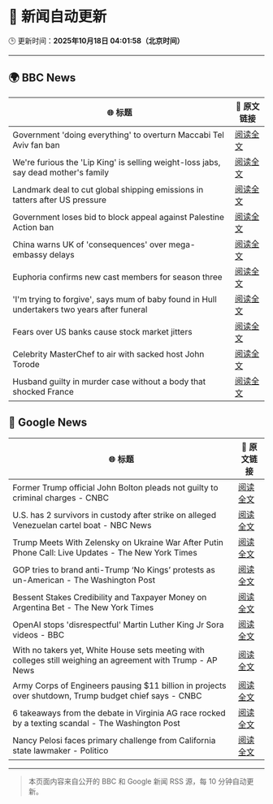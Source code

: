 # 🧠 新闻自动更新

🕒 更新时间：**2025年10月18日 04:01:58（北京时间）**

---

## 🌍 BBC News

| 🌐 标题 | 🔗 原文链接 |
|--------|-------------|
| Government 'doing everything' to overturn Maccabi Tel Aviv fan ban | [阅读全文](https://www.bbc.com/news/articles/c5ylxn8g2y2o?at_medium=RSS&at_campaign=rss) |
| We're furious the 'Lip King' is selling weight-loss jabs, say dead mother's family | [阅读全文](https://www.bbc.com/news/articles/c4gk0w95jyjo?at_medium=RSS&at_campaign=rss) |
| Landmark deal to cut global shipping emissions in tatters after US pressure | [阅读全文](https://www.bbc.com/news/articles/c3vnl0yxg53o?at_medium=RSS&at_campaign=rss) |
| Government loses bid to block appeal against Palestine Action ban | [阅读全文](https://www.bbc.com/news/articles/ce9dg5v43vmo?at_medium=RSS&at_campaign=rss) |
| China warns UK of 'consequences' over mega-embassy delays | [阅读全文](https://www.bbc.com/news/articles/c629j10gln8o?at_medium=RSS&at_campaign=rss) |
| Euphoria confirms new cast members for season three | [阅读全文](https://www.bbc.com/news/articles/c8eyk31w3j5o?at_medium=RSS&at_campaign=rss) |
| 'I'm trying to forgive', says mum of baby found in Hull undertakers two years after funeral | [阅读全文](https://www.bbc.com/news/articles/clykvp0424po?at_medium=RSS&at_campaign=rss) |
| Fears over US banks cause stock market jitters | [阅读全文](https://www.bbc.com/news/articles/c4gjz82wx4wo?at_medium=RSS&at_campaign=rss) |
| Celebrity MasterChef to air with sacked host John Torode | [阅读全文](https://www.bbc.com/news/articles/c1lqg2j8zj0o?at_medium=RSS&at_campaign=rss) |
| Husband guilty in murder case without a body that shocked France | [阅读全文](https://www.bbc.com/news/articles/crexz473pvxo?at_medium=RSS&at_campaign=rss) |

## 📰 Google News

| 🌐 标题 | 🔗 原文链接 |
|--------|-------------|
| Former Trump official John Bolton pleads not guilty to criminal charges - CNBC | [阅读全文](https://news.google.com/rss/articles/CBMidkFVX3lxTE1HcjZyVnhwYXMxQWtGdjRoS1dybmRMOHpxWXc0bmQ5alduWUFuamFTUHZrSHZfdHRTRDdWa2I3WGZMRXNKUmRZNzFMQU84YUljMV9vSzVXVkVDR18zSWxwR2QtVHV4Z3RORldHWlEwSEZvc1p5QUHSAXtBVV95cUxNS2wyRkZaM29pcHVPQ3o2ejdvSkJxdng2NHdPWUo5WjVBSF9LNWQ5aVNNMkxCYmFBVGR5ZG9GLUcxRTdteHFINFRqanEwRy1tZ2p3SEpKSlRMNTJFUFV6eE5XMXZ0ZXNXWlJtVUtfLWlnZExqVXNpS0RfcW8?oc=5) |
| U.S. has 2 survivors in custody after strike on alleged Venezuelan cartel boat - NBC News | [阅读全文](https://news.google.com/rss/articles/CBMirAFBVV95cUxPMXBaWlUzVTVPaXdNeWZpdFdPY21yeGE0aXVGX0kxNWxWdWhRcENWb0dEdkhDQTRiMTB5NUhfR25aUUhSM0pBa0ZKRDkzNjR5dkpPeGZXUHExZXpJckRaZzdyTXQ4N0lyaU9mS0V6OFdWcTVtTnVxNGlONld3ZWlrTkxUMWhvaWFEOHQzMVZGdUR3WDV1dnZGWkxuNFZnLXZ6Q0tRYlRtN1Z1Z0ow0gFWQVVfeXFMUDB0VHUwb1RVQkRJUXpVSTFlMkpCRm14LWUzaVZIZGxVMVRFSUw5SUx0V3ZBZ1dHdkx0dzhSRnpsb1ZYMTByekR3a2xwREN2bW1CbnB2Zmc?oc=5) |
| Trump Meets With Zelensky on Ukraine War After Putin Phone Call: Live Updates - The New York Times | [阅读全文](https://news.google.com/rss/articles/CBMib0FVX3lxTFBzenpOVVJyekpqT0JSRWl6bWVZOGo1VGx0eXh4dUdYY25yTUxrYks3MV9JUExFenhNZmFyVWhoeldiUURTcW5aei1ISnFZN0JoMzQxeUNLdDZxZ2h0eTNjS3ZLUW9fS0U3emhIdDVWUQ?oc=5) |
| GOP tries to brand anti-Trump ‘No Kings’ protests as un-American - The Washington Post | [阅读全文](https://news.google.com/rss/articles/CBMijgFBVV95cUxQMTNVUkotbEctUGd1dm84NXFYLS0zMVhPWUhsSnhMTGxxZE1Bc3N4UElETTduUFFEdkl6SmJIa0RGME1XZDloUDYyRTBndzhkM1R1V21SdWIybGhhbmRpY25TWEpNaUxoRnlkc0hpOWZhaWVEVGNJZEVCd3l0QjJfVVlJY2lfd1dhTko1T21R?oc=5) |
| Bessent Stakes Credibility and Taxpayer Money on Argentina Bet - The New York Times | [阅读全文](https://news.google.com/rss/articles/CBMiiwFBVV95cUxQRlVQc3hjZ3FnUVFQdkdqNk9CeDRtZTB1LVZrbFN6aTBxTVFDT1dxUmYzNGJCakxNeVNTNk83dk5NYmJWdWI3T2hwQnVKZGVjdlpyYUEzb3ZZQVg5WWxoNW9DLWV3LTdsXzc4a2k0clJtMXBzWHJuTkpncXA1YjlFSHc1MXBMa0R4ZkZN?oc=5) |
| OpenAI stops 'disrespectful' Martin Luther King Jr Sora videos - BBC | [阅读全文](https://news.google.com/rss/articles/CBMiWkFVX3lxTE5JLVQ1eXFMbnlqbC1SLVpZVHJvWjFaSHlHYy0zbUd6WUJUMS1tY2F3aHBTc3JfSlAzQWN3MUNmTXNCTEFrZ0dxUVJlNTJiYmhocnk5RE9Fc29iUdIBX0FVX3lxTE9GMkF2OFZBd3ZSM2ZYRC1JSll5M2dQWEQ2ZExSYzJ1anBYZDdUeVhrUnpldDdURzBYelJGS3d5VUpUZmJiWURJbndKdWZ5dlBBbENPOE5OaV9zWF9QRFZz?oc=5) |
| With no takers yet, White House sets meeting with colleges still weighing an agreement with Trump - AP News | [阅读全文](https://news.google.com/rss/articles/CBMioAFBVV95cUxPOU1FUHJsLUxxMVhPVnQzelJPZ2IzWkx2VkxsN19ZYW5lYjNFNVNpbWlMT0ItR3lsX3VKLWdiam55b0I5OVBMWXdMbFlmTkY5VWRXZG13MEwzbzlZN2p3dVdEbkVfcXJXZXZiN2dONFh3Y2R6T0FDT1dDMHQtTS1zRm5pblBxbVhqZ2s1aUZ1UWdVUE5IOVFCQml5aDlXYmRq?oc=5) |
| Army Corps of Engineers pausing $11 billion in projects over shutdown, Trump budget chief says - CNBC | [阅读全文](https://news.google.com/rss/articles/CBMiekFVX3lxTFBTbU5KSGRkUlBwQVdHNC1vcnY1X0Nvc2tZVTJMSGRJRWp1Q2FoMmlzNFhnTjhfanpqSVlxeGJ4Y2ZSV3l0UVE2ZWVBVTFkdC04ODU0UElmZGJSdDhKM0JRUFdULVQzT2hkMWlXX2hQYUhJdjJuSmxfY2lB0gF_QVVfeXFMTUdwSXJ5MGZmb0JFTlNUaFJBSE15cGVfRk9MYlJQUk55SG8zdjlsOE9ncE5CTjNNbVRCU1o5R0VVMmlJaXJQM0phS0xTZ2ZyaG5ENWVhMXBJQUZRTkRWSDlfM3o4czc2OG9VZ0J4Ul93bGk3WTM4c2hLNTZEWDk0TQ?oc=5) |
| 6 takeaways from the debate in Virginia AG race rocked by a texting scandal - The Washington Post | [阅读全文](https://news.google.com/rss/articles/CBMinwFBVV95cUxPVGVDLXBTX0doTTF2YWZGR0xMT1FVdFVYdE9BU3JFZzB4QUR3ZzZOeDVxc1dLTzRkS1pGdXFYMHhQdmVTX3NsbjBLWkdaZnRmZk03Wk5XdXB5T3hqa3FVUzhGUkdpOGdiZ1l2dm05VFhiWWZaSjVkTVhhNnFkRklhTzh2WnNmN1dNcXdpX1laM3NmV3RncGhycEdobkgyN2c?oc=5) |
| Nancy Pelosi faces primary challenge from California state lawmaker - Politico | [阅读全文](https://news.google.com/rss/articles/CBMiuAFBVV95cUxOVkVqRVIzc0tlZHBHRVNoc3d2WkdkR2tTTUFlMm9ZNEZjRkgzSW1FSktxZXNVY0d2MFdoS0tuZDhUSWM0SVV2SUtaaGNKdFl1b0pUUDdXU25WcExfcmlFbkdDLXZCV3VXWGlSYzAxYlRkTmVYN2psTUpkSFBpOW5yTS13bXMzQ3pmTTJUaS1Oc21TN3pjQmFfdFJQaFBfUXNSQXRZU1VOLTBIX1NKTVhGaGFsYTFyQk1s?oc=5) |

---
> 本页面内容来自公开的 BBC 和 Google 新闻 RSS 源，每 10 分钟自动更新。